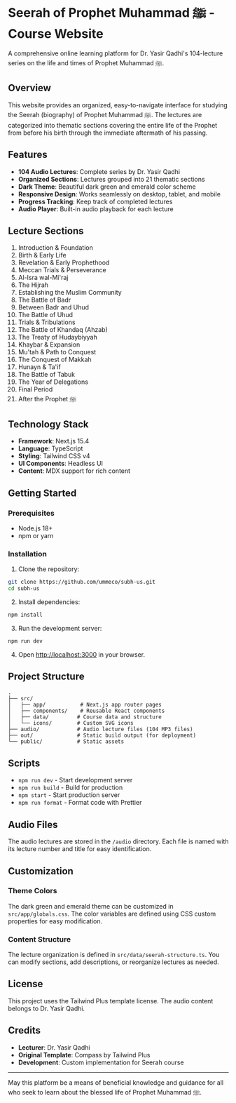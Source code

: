 # Seerah of Prophet Muhammad ﷺ - Course Website

A comprehensive online learning platform for Dr. Yasir Qadhi's 104-lecture series on the life and times of Prophet Muhammad ﷺ.

## Overview

This website provides an organized, easy-to-navigate interface for studying the Seerah (biography) of Prophet Muhammad ﷺ. The lectures are categorized into thematic sections covering the entire life of the Prophet from before his birth through the immediate aftermath of his passing.

## Features

- **104 Audio Lectures**: Complete series by Dr. Yasir Qadhi
- **Organized Sections**: Lectures grouped into 21 thematic sections
- **Dark Theme**: Beautiful dark green and emerald color scheme
- **Responsive Design**: Works seamlessly on desktop, tablet, and mobile
- **Progress Tracking**: Keep track of completed lectures
- **Audio Player**: Built-in audio playback for each lecture

## Lecture Sections

1. Introduction & Foundation
2. Birth & Early Life
3. Revelation & Early Prophethood
4. Meccan Trials & Perseverance
5. Al-Isra wal-Mi'raj
6. The Hijrah
7. Establishing the Muslim Community
8. The Battle of Badr
9. Between Badr and Uhud
10. The Battle of Uhud
11. Trials & Tribulations
12. The Battle of Khandaq (Ahzab)
13. The Treaty of Hudaybiyyah
14. Khaybar & Expansion
15. Mu'tah & Path to Conquest
16. The Conquest of Makkah
17. Hunayn & Ta'if
18. The Battle of Tabuk
19. The Year of Delegations
20. Final Period
21. After the Prophet ﷺ

## Technology Stack

- **Framework**: Next.js 15.4
- **Language**: TypeScript
- **Styling**: Tailwind CSS v4
- **UI Components**: Headless UI
- **Content**: MDX support for rich content

## Getting Started

### Prerequisites

- Node.js 18+ 
- npm or yarn

### Installation

1. Clone the repository:
```bash
git clone https://github.com/ummeco/subh-us.git
cd subh-us
```

2. Install dependencies:
```bash
npm install
```

3. Run the development server:
```bash
npm run dev
```

4. Open [http://localhost:3000](http://localhost:3000) in your browser.

## Project Structure

```
.
├── src/
│   ├── app/           # Next.js app router pages
│   ├── components/    # Reusable React components
│   ├── data/         # Course data and structure
│   └── icons/        # Custom SVG icons
├── audio/            # Audio lecture files (104 MP3 files)
├── out/              # Static build output (for deployment)
└── public/           # Static assets
```

## Scripts

- `npm run dev` - Start development server
- `npm run build` - Build for production
- `npm start` - Start production server
- `npm run format` - Format code with Prettier

## Audio Files

The audio lectures are stored in the `/audio` directory. Each file is named with its lecture number and title for easy identification.

## Customization

### Theme Colors

The dark green and emerald theme can be customized in `src/app/globals.css`. The color variables are defined using CSS custom properties for easy modification.

### Content Structure

The lecture organization is defined in `src/data/seerah-structure.ts`. You can modify sections, add descriptions, or reorganize lectures as needed.

## License

This project uses the Tailwind Plus template license. The audio content belongs to Dr. Yasir Qadhi.

## Credits

- **Lecturer**: Dr. Yasir Qadhi
- **Original Template**: Compass by Tailwind Plus
- **Development**: Custom implementation for Seerah course

---

May this platform be a means of beneficial knowledge and guidance for all who seek to learn about the blessed life of Prophet Muhammad ﷺ.